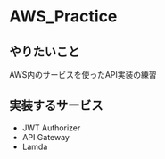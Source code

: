 # AWS_Practice

## やりたいこと

AWS内のサービスを使ったAPI実装の練習

## 実装するサービス

- JWT Authorizer
- API Gateway
- Lamda
